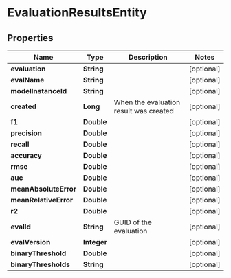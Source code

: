 
# EvaluationResultsEntity

## Properties
Name | Type | Description | Notes
------------ | ------------- | ------------- | -------------
**evaluation** | **String** |  |  [optional]
**evalName** | **String** |  |  [optional]
**modelInstanceId** | **String** |  |  [optional]
**created** | **Long** | When the evaluation result was created |  [optional]
**f1** | **Double** |  |  [optional]
**precision** | **Double** |  |  [optional]
**recall** | **Double** |  |  [optional]
**accuracy** | **Double** |  |  [optional]
**rmse** | **Double** |  |  [optional]
**auc** | **Double** |  |  [optional]
**meanAbsoluteError** | **Double** |  |  [optional]
**meanRelativeError** | **Double** |  |  [optional]
**r2** | **Double** |  |  [optional]
**evalId** | **String** | GUID of the evaluation |  [optional]
**evalVersion** | **Integer** |  |  [optional]
**binaryThreshold** | **Double** |  |  [optional]
**binaryThresholds** | **String** |  |  [optional]



